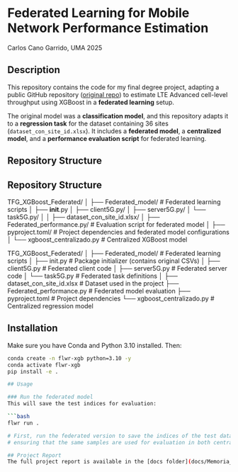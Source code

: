# Federated Learning for Mobile Network Performance Estimation
Carlos Cano Garrido, UMA 2025

## Description
This repository contains the code for my final degree project, adapting a public GitHub repository ([original repo](https://github.com/adap/flower/tree/f34d6e8d42864cfdfc4b0c4d582ce0eed07dbdef/examples/xgboost-comprehensive)) to estimate LTE Advanced cell-level throughput using XGBoost in a **federated learning** setup.  

The original model was a **classification model**, and this repository adapts it to a **regression task** for the dataset containing 36 sites (`dataset_con_site_id.xlsx`). It includes a **federated model**, a **centralized model**, and a **performance evaluation script** for federated learning.

## Repository Structure


## Repository Structure
TFG_XGBoost_Federated/
 │ 
 ├── Federated_model/ # Federated learning scripts
 │ ├── __init__.py 
 │ ├── client5G.py/ 
 │ ├── server5G.py/ 
 │ └── task5G.py/ 
 │ 
 │ 
 ├── dataset_con_site_id.xlsx/ 
 │ 
 ├── Federated_performance.py/  # Evaluation script for federated model
 │ 
 ├── pyproject.toml/  # Project dependencies and federated model configurations
 │ 
 └── xgboost_centralizado.py # Centralized XGBoost model

 TFG_XGBoost_Federated/
│
├── Federated_model/ # Federated learning scripts
│ ├── init.py # Package initializer (contains original CSVs)
│ ├── client5G.py # Federated client code
│ ├── server5G.py # Federated server code
│ └── task5G.py # Federated task definitions
│
├── dataset_con_site_id.xlsx # Dataset used in the project
├── Federated_performance.py # Federated model evaluation
├── pyproject.toml # Project dependencies
└── xgboost_centralizado.py # Centralized regression model

## Installation
Make sure you have Conda and Python 3.10 installed. Then:

```bash
conda create -n flwr-xgb python=3.10 -y
conda activate flwr-xgb
pip install -e .

## Usage

### Run the federated model
This will save the test indices for evaluation:

```bash
flwr run .

# First, run the federated version to save the indices of the test data points,
# ensuring that the same samples are used for evaluation in both centralized and federated cases.

## Project Report
The full project report is available in the [docs folder](docs/Memoria_TFG_Carlos_Cano_Garrido.pdf).
